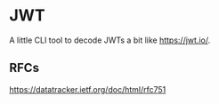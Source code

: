 # JWT

A little CLI tool to decode JWTs a bit like https://jwt.io/.

## RFCs

https://datatracker.ietf.org/doc/html/rfc751
